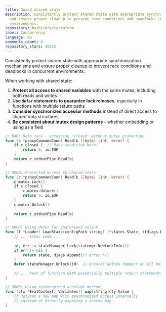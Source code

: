 ```yaml
---
title: Guard shared state
description: Consistently protect shared state with appropriate synchronization mechanisms
  and ensure proper cleanup to prevent race conditions and deadlocks in concurrent
  environments.
repository: hashicorp/terraform
label: Concurrency
language: Go
comments_count: 4
repository_stars: 45532
---
```


Consistently protect shared state with appropriate synchronization mechanisms and ensure proper cleanup to prevent race conditions and deadlocks in concurrent environments.

When working with shared state:
1. **Protect all access to shared variables** with the same mutex, including both reads and writes
2. **Use `defer` statements to guarantee lock releases**, especially in functions with multiple return paths
3. **Consider synchronized accessor methods** instead of direct access to shared data structures
4. **Be consistent about mutex design patterns** - whether embedding or using as a field

```go
// BAD: Data race - accessing 'closed' without mutex protection
func (c *proxyCommandConn) Read(b []byte) (int, error) {
    if c.closed {  // Race condition here!
        return 0, io.EOF
    }
    return c.stdoutPipe.Read(b)
}

// GOOD: Protected access to shared state
func (c *proxyCommandConn) Read(b []byte) (int, error) {
    c.mutex.Lock()
    if c.closed {
        c.mutex.Unlock()
        return 0, io.EOF
    }
    c.mutex.Unlock()
    
    return c.stdoutPipe.Read(b)
}

// GOOD: Using defer for guaranteed unlock
func (l *Loader) LoadState(configPath string) (*states.State, tfdiags.Diagnostics) {
    // ... other code ...
    
    id, err := stateManager.Lock(statemgr.NewLockInfo())
    if err != nil {
        return state, diags.Append(/* error */)
    }
    defer stateManager.Unlock(id)  // Ensures unlock happens on all return paths
    
    // ... rest of function with potentially multiple return statements ...
}

// GOOD: Using synchronized accessor method
func (ctx *EvalContext) Variables() map[string]cty.Value {
    // Returns a new map with synchronized access internally
    // instead of directly exposing a shared map
}
```